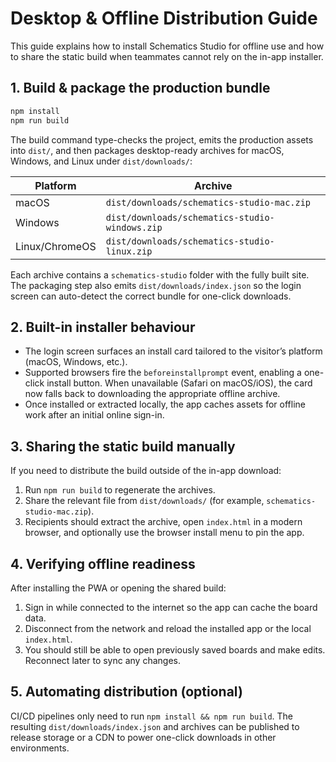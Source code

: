 # Desktop & Offline Distribution Guide

This guide explains how to install Schematics Studio for offline use and how to share the static build when teammates cannot rely on the in-app installer.

## 1. Build & package the production bundle

```bash
npm install
npm run build
```

The build command type-checks the project, emits the production assets into `dist/`, and then packages desktop-ready archives for macOS, Windows, and Linux under `dist/downloads/`:

| Platform  | Archive                                    |
|-----------|--------------------------------------------|
| macOS     | `dist/downloads/schematics-studio-mac.zip` |
| Windows   | `dist/downloads/schematics-studio-windows.zip` |
| Linux/ChromeOS | `dist/downloads/schematics-studio-linux.zip` |

Each archive contains a `schematics-studio` folder with the fully built site. The packaging step also emits `dist/downloads/index.json` so the login screen can auto-detect the correct bundle for one-click downloads.

## 2. Built-in installer behaviour

- The login screen surfaces an install card tailored to the visitor’s platform (macOS, Windows, etc.).
- Supported browsers fire the `beforeinstallprompt` event, enabling a one-click install button. When unavailable (Safari on macOS/iOS), the card now falls back to downloading the appropriate offline archive.
- Once installed or extracted locally, the app caches assets for offline work after an initial online sign-in.

## 3. Sharing the static build manually

If you need to distribute the build outside of the in-app download:

1. Run `npm run build` to regenerate the archives.
2. Share the relevant file from `dist/downloads/` (for example, `schematics-studio-mac.zip`).
3. Recipients should extract the archive, open `index.html` in a modern browser, and optionally use the browser install menu to pin the app.

## 4. Verifying offline readiness

After installing the PWA or opening the shared build:

1. Sign in while connected to the internet so the app can cache the board data.
2. Disconnect from the network and reload the installed app or the local `index.html`.
3. You should still be able to open previously saved boards and make edits. Reconnect later to sync any changes.

## 5. Automating distribution (optional)

CI/CD pipelines only need to run `npm install && npm run build`. The resulting `dist/downloads/index.json` and archives can be published to release storage or a CDN to power one-click downloads in other environments.
